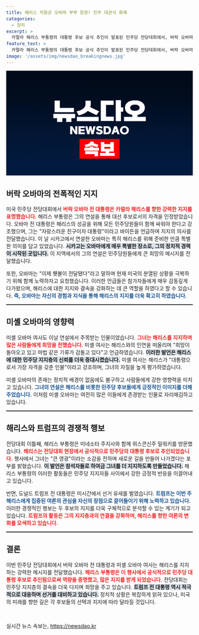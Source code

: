 ```yaml
---
title: 해리스 지원군 오바마 부부 등장! 민주 대관식 화제
categories:
  - 정치
excerpt: >
  카멀라 해리스 부통령의 대통령 후보 공식 추인이 발표된 민주당 전당대회에서, 버락 오바마 전 대통령이 해리스를 위한 전폭적인 지지를 선언하며 뜨거운 환호를 받았습니다. 과거 트럼프 측 인사들도 지지 의사를 밝혔는데, 이로 인해 정치 지형에 큰 변화가 예상됩니다.
feature_text: >
  카멀라 해리스 부통령의 대통령 후보 공식 추인이 발표된 민주당 전당대회에서, 버락 오바마 전 대통령이 해리스를 위한 전폭적인 지지를 선언하며 뜨거운 환호를 받았습니다. 과거 트럼프 측 인사들도 지지 의사를 밝혔는데, 이로 인해 정치 지형에 큰 변화가 예상됩니다.
image: '/assets/img/newsdao_breakingnews.jpg'
---
```


<p><img src="/assets/img/newsdao_breakingnews.jpg" alt="koreaapp 속보" /></p>

<h2 data-ke-size="size26">버락 오바마의 전폭적인 지지</h2>

<p data-ke-size="size16">미국 민주당 전당대회에서 <b><span style="color: #ee2323;">버락 오바마 전 대통령은 카멀라 해리스를 향한 강력한 지지를 표명했습니다.</span></b> 해리스 부통령은 그의 연설을 통해 대선 후보로서의 자격을 인정받았습니다. 오바마 전 대통령은 해리스의 성공을 위해 모든 민주당원들이 함께 싸워야 한다고 강조했으며, 그는 "자랑스러운 친구이자 대통령"이라고 바이든을 언급하며 지지의 의사를 전달했습니다. 이 날 시카고에서 연설한 오바마는 특히 해리스를 위해 준비한 만큼 특별한 의미를 담고 있었습니다. <b><span style="background-color: #21538527;">시카고는 오바마에게 매우 특별한 장소로, 그의 정치적 경력이 시작된 곳입니다.</span></b> 이 지역에서의 그의 연설은 민주당원들에게 큰 희망의 메시지를 전달했습니다.</p>

<p data-ke-size="size16">또한, 오바마는 "이제 횃불이 전달됐다"라고 말하며 현재 미국의 분열된 상황을 극복하기 위해 함께 노력하자고 요청했습니다. 이러한 언급들은 참가자들에게 매우 감동깊게 다가왔으며, 해리스에 대한 지지와 결속을 강화하는 데 큰 역할을 하였다고 할 수 있습니다. <b><span style="color: #1a5490;">즉, 오바마는 자신의 경험과 지식을 통해 해리스의 지지를 더욱 확고히 하였습니다.</span></b></p>

<hr style="height:2px;"/>

<h2 data-ke-size="size26">미셸 오바마의 영향력</h2>

<p data-ke-size="size16">미셸 오바마 여사도 이날 연설에서 주목받는 인물이었습니다. <b><span style="color: #ee2323;">그녀는 해리스를 지지하며 많은 사람들에게 희망을 전했습니다.</span></b> 미셸 여사는 해리스와의 인연을 떠올리며 "희망이 돌아오고 있고 마법 같은 기류가 감돌고 있다"고 언급하였습니다. <b><span style="background-color: #21538527;">이러한 발언은 해리스에 대한 민주당 지지층의 신뢰를 더욱 증대시켰습니다.</span></b> 미셸 여사는 해리스가 "대통령으로서 가장 자격을 갖춘 인물"이라고 강조하며, 그녀의 자질을 높게 평가하였습니다.</p> 

<p data-ke-size="size16">미셸 오바마의 존재는 정치적 배경이 없음에도 불구하고 사람들에게 강한 영향력을 미치고 있습니다. <b><span style="color: #1a5490;">그녀의 연설은 해리스를 비롯한 민주당 후보들에게 긍정적인 이미지를 더해 주었습니다.</span></b> 이처럼 미셸 오바마는 여전히 많은 이들에게 존경받는 인물로 자리매김하고 있습니다.</p> 

<hr style="height:2px;"/>

<h2 data-ke-size="size26">해리스와 트럼프의 경쟁적 행보</h2>

<p data-ke-size="size16">전당대회 이틀째, 해리스 부통령은 미네소타 주지사와 함께 위스콘신주 밀워키를 방문했습니다. <b><span style="color: #ee2323;">해리스는 전당대회 현장에서 공식적으로 민주당의 대통령 후보로 추인되었습니다.</span></b> 행사에서 그녀는 "큰 영광"이라는 소감을 전하며 새로운 길을 만들어 나가겠다는 포부를 밝혔습니다. <b><span style="background-color: #21538527;">이 발언은 참석자들로 하여금 그녀를 더 지지하도록 만들었습니다.</span></b> 해리스 부통령의 이러한 활동들은 민주당 지지자들 사이에서 강한 긍정적 반응을 이끌어내고 있습니다.</p>

<p data-ke-size="size16">반면, 도널드 트럼프 전 대통령은 미시간에서 선거 유세를 벌였습니다. <b><span style="color: #1a5490;">트럼프는 이번 주 해리스에게 집중된 여론의 관심을 자신의 장점으로 끌어들이기 위해 노력하고 있습니다.</span></b> 이러한 경쟁적인 행보는 두 후보의 지지를 더욱 구체적으로 분석할 수 있는 계기가 되고 있습니다. <b><span style="color: #ee2323;">트럼프의 활동은 그의 지지층과의 연결을 강화하며, 해리스를 향한 여론의 변화를 모색하고 있습니다.</span></b></p>

<hr style="height:2px;"/>

<h2 data-ke-size="size26">결론</h2>

<p data-ke-size="size16">이번 민주당 전당대회에서 버락 오바마 전 대통령과 미셸 오바마 여사는 해리스를 지지하는 강력한 메시지를 전달했습니다. <b><span style="color: #ee2323;">해리스 부통령은 이 행사에서 공식적으로 민주당 대통령 후보로 추인됨으로써 역량을 증명했고, 많은 지지를 받게 되었습니다.</span></b> 전당대회는 민주당 지지층의 결속을 더욱 다지며 희망을 주고 있습니다. <b><span style="background-color: #21538527;">트럼프 전 대통령 역시 적극적으로 대응하며 선거를 대비하고 있습니다.</span></b> 정치적 상황은 복잡하게 얽혀 있으나, 미국의 미래를 향한 길은 각 후보들의 선택과 지지에 따라 달라질 것입니다.</p>

<p data-ke-size="size16">&nbsp;</p>
실시간 뉴스 속보는, <a href="https://newsdao.kr" rel="dofollow">https://newsdao.kr</a>


